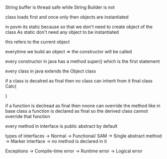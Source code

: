 
String buffer is thread safe while String Builder is not

class loads first and once only
then objects are instantiated

in psvm its static because so that we don't need to create object of the class
As static don't need any object to be instantiated

this refers to the current object

everytime we build an object => the constructor will be called

every constructor in java has a method super() which is the first statement

every class in java extends the Object class

if a class is decalred as final then no class can inherit from it 
final class Calc{

}

if a function is declread as final then noone can override the method
like in base class a function is declared as final 
so the derived class cannot override that function

every method in interface is public abstract by default
 
types of interfaces 
-> Normal
-> Functional/ SAM -> Single abstract method
-> Marker interface -> no method is declared in it

Exceptions
-> Compile-time error
-> Runtime error
-> Logical error

